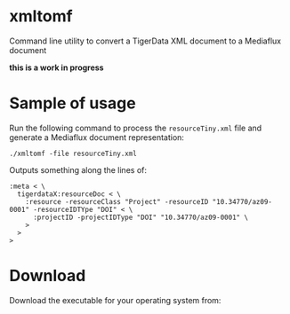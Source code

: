 # xmltomf

Command line utility to convert a TigerData XML document to a Mediaflux document


**this is a work in progress**

# Sample of usage

Run the following command to process the `resourceTiny.xml` file and generate a Mediaflux document representation:

```
./xmltomf -file resourceTiny.xml
```

Outputs something along the lines of:

```
:meta < \
  tigerdataX:resourceDoc < \
    :resource -resourceClass "Project" -resourceID "10.34770/az09-0001" -resourceIDTYpe "DOI" < \
      :projectID -projectIDType "DOI" "10.34770/az09-0001" \
    >
  >
>
```

# Download
Download the executable for your operating system from: